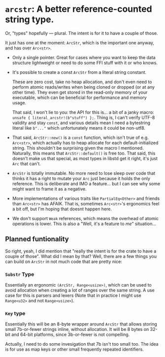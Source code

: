 # `arcstr`: A better reference-counted string type.

Or, "types" hopefully — plural. The intent is for it to have a couple of those.

It just has one at the moment: `ArcStr`, which is the important one anyway, and has over `Arc<str>`.

- Only a single pointer. Great for cases where you want to keep the data structure lightweight or need to do some FFI stuff with it or who knows.

- It's possible to create a const `ArcStr` from a literal string constant.

  These are zero cost, take no heap allocation, and don't even need to perform atomic reads/writes when being cloned or dropped (or at any other time). They even get stored in the read-only memory of your executable, which can be beneficial for performance and memory usage.

  That said, I won't lie to you: the API for this is... a bit of a janky macro: `unsafe { literal_arcstr!(b"stuff") };`. Thing is, I can't verify UTF-8 validity and stay `const`, and various details mean I need a bytestring literal like `b"..."` which unfortunately means it could be non-utf8.

- That said, `ArcStr::new()` is a `const` function, which isn't true of e.g. `Arc<str>`, which actually has to heap allocate for each default-initialized string. This shouldn't be surprising given the macro I mentioned. Naturally, this means that `ArcStr::default()` is free too. That said, this doesn't make us that special, as most types in libstd get it right, it's just `Arc` that can't.

- `ArcStr` is totally immutable. No more need to lose sleep over code that thinks it has a right to mutate your `Arc` just because it holds the only reference. This is deliberate and IMO a feature... but I can see why some might want to frame it as a negative.

- More implementations of various traits like `PartialEq<Other>` and friends than `Arc<str>` has AFAIK. That is, sometimes `Arc<str>`'s ergonomics feel a bit off, but I'm hoping that doesnt happen here.

- We don't support `Weak` references, which means the overhead of atomic operations is lower. This is also a "Well, it's a feature to *me*" situation...

## Planned funtionality

So right, yeah, I did mention that "really the intent is for the crate to have a couple of those". What did I mean by that? Well, there are a few things you can build on `ArcStr` in not much code that are pretty nice:

### `Substr` Type

Essentially an ergonomic `(ArcStr, Range<usize>)`, which can be used to
avoid allocation when creating a lot of ranges over the same string. A use
case for this is parsers and lexers (Note that in practice I might use
`Range<u32>` and not `Range<usize>`).

### `Key` type

Essentially this will be an 8-byte wrapper around `ArcStr` that allows
storing small 7b-or-fewer strings inline, without allocation. It will be 8
bytes on 32-bit and 64-bit platforms, since 3b-or-fewer is not compelling.

Actually, I need to do some invesigation that 7b isn't too small too. The
idea is for use as map keys or other small frequently repeated identifiers.


